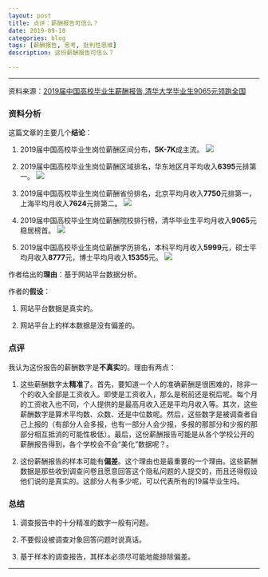 ```yaml
---
layout: post
title: 点评：薪酬报告可信么？
date: 2019-09-10
categories: blog
tags: [薪酬报告, 思考, 批判性思维]
description: 这份薪酬报告可信么？

---
```



----------

资料来源：[2019届中国高校毕业生薪酬报告,清华大学毕业生9065元领跑全国](https://www.wutongguo.com/report/147.html)


### 资料分析 #

这篇文章的主要几个**结论**：

1. 2019届中国高校毕业生岗位薪酬区间分布，**5K-7K**成主流。
![](http://down.51rc.com/imagefolder/operational/UeditorUpload/2019/07/20190729134127681.jpg)

2. 2019届中国高校毕业生岗位薪酬区域排名，华东地区月平均收入**6395**元排第一。
![](http://down.51rc.com/imagefolder/operational/UeditorUpload/2019/07/20190729150819185.jpg)

3. 2019届中国高校毕业生岗位薪酬省份排名，北京平均月收入**7750**元排第一，上海平均月收入**7624**元排第二。
![](http://down.51rc.com/imagefolder/operational/UeditorUpload/2019/07/20190729150837685.jpg)

4. 2019届中国高校毕业生岗位薪酬院校排行榜，清华毕业生平均月收入**9065**元稳居榜首。
![](http://down.51rc.com/imagefolder/operational/UeditorUpload/2019/07/20190729150852185.jpg)

5. 2019届中国高校毕业生岗位薪酬学历排名，本科平均月收入**5999**元，硕士平均月收入**8777**元，博士平均月收入**15355**元。
![](http://down.51rc.com/imagefolder/operational/UeditorUpload/2019/07/20190729150902607.jpg)


作者给出的**理由**：基于网站平台数据分析。

作者的**假设**：

1. 网站平台数据是真实的。

2. 网站平台上的样本数据是没有偏差的。



### 点评 ###

我认为这份报告的薪酬数字是**不真实**的。理由有两点：

1. 这些薪酬数字太**精准**了。首先，要知道一个人的准确薪酬是很困难的，除非一个的收入全部是工资收入。即使是工资收入，那么是税前还是税后呢。每个月的工资收入也不同，个人提供的是最高月收入还是平均月收入等。其次，这些薪酬数字是算术平均数、众数、还是中位数呢。然后，这些数字是被调查者自己上报的（有部分人会多报，也有一部分人会少报，多报的那部分和少报的那部分相互抵消的可能性极低）。最后，这份薪酬报告可能是从各个学校公开的薪酬报告得到，各个学校会不会“美化”数据呢？。

2. 这份薪酬报告的样本可能有**偏差**。这个理由也是最重要的一个理由。这些薪酬数据是那些收到调查问卷且愿意回答这个隐私问题的人提交的，而且还得假设他们说的是真实的。这部分人有多少呢，可以代表所有的19届毕业生吗。


### 总结 ###

1. 调查报告中的十分精准的数字一般有问题。

2. 不要假设被调查对象回答问题时说真话。

3.  基于样本的调查报告，其样本必须尽可能地能排除偏差。




----------